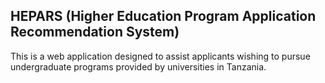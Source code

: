 ## HEPARS (Higher Education Program Application Recommendation System)

This is a web application designed to assist applicants wishing to pursue undergraduate programs provided by universities in Tanzania.